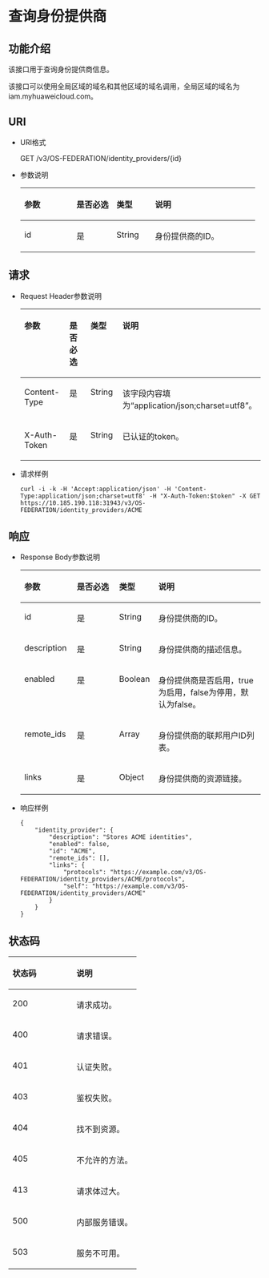 # 查询身份提供商<a name="zh-cn_topic_0057845639"></a>

## 功能介绍<a name="section1157015294151"></a>

该接口用于查询身份提供商信息。

该接口可以使用全局区域的域名和其他区域的域名调用，全局区域的域名为iam.myhuaweicloud.com。

## URI<a name="section4603296894151"></a>

-   URI格式

    GET /v3/OS-FEDERATION/identity\_providers/\{id\}


-   参数说明

    <a name="table1251903794151"></a>
    <table><thead align="left"><tr id="row1594222394151"><th class="cellrowborder" valign="top" width="22.21%" id="mcps1.1.5.1.1"><p id="p1625166694151"><a name="p1625166694151"></a><a name="p1625166694151"></a>参数</p>
    </th>
    <th class="cellrowborder" valign="top" width="17.04%" id="mcps1.1.5.1.2"><p id="p4131654194151"><a name="p4131654194151"></a><a name="p4131654194151"></a>是否必选</p>
    </th>
    <th class="cellrowborder" valign="top" width="16.37%" id="mcps1.1.5.1.3"><p id="p5830552994151"><a name="p5830552994151"></a><a name="p5830552994151"></a>类型</p>
    </th>
    <th class="cellrowborder" valign="top" width="44.379999999999995%" id="mcps1.1.5.1.4"><p id="p2512740594151"><a name="p2512740594151"></a><a name="p2512740594151"></a>说明</p>
    </th>
    </tr>
    </thead>
    <tbody><tr id="row2205395494151"><td class="cellrowborder" valign="top" width="22.21%" headers="mcps1.1.5.1.1 "><p id="p4153987294151"><a name="p4153987294151"></a><a name="p4153987294151"></a>id</p>
    </td>
    <td class="cellrowborder" valign="top" width="17.04%" headers="mcps1.1.5.1.2 "><p id="p928644694151"><a name="p928644694151"></a><a name="p928644694151"></a>是</p>
    </td>
    <td class="cellrowborder" valign="top" width="16.37%" headers="mcps1.1.5.1.3 "><p id="p1400462894151"><a name="p1400462894151"></a><a name="p1400462894151"></a>String</p>
    </td>
    <td class="cellrowborder" valign="top" width="44.379999999999995%" headers="mcps1.1.5.1.4 "><p id="p6063308394151"><a name="p6063308394151"></a><a name="p6063308394151"></a>身份提供商的ID。</p>
    </td>
    </tr>
    </tbody>
    </table>


## 请求<a name="section1233268294151"></a>

-   Request Header参数说明

    <a name="table4855072394151"></a>
    <table><thead align="left"><tr id="row279645794151"><th class="cellrowborder" valign="top" width="21.98219821982198%" id="mcps1.1.5.1.1"><p id="p2518650394151"><a name="p2518650394151"></a><a name="p2518650394151"></a>参数</p>
    </th>
    <th class="cellrowborder" valign="top" width="17.45174517451745%" id="mcps1.1.5.1.2"><p id="p2684087394151"><a name="p2684087394151"></a><a name="p2684087394151"></a>是否必选</p>
    </th>
    <th class="cellrowborder" valign="top" width="16.13161316131613%" id="mcps1.1.5.1.3"><p id="p2662712894151"><a name="p2662712894151"></a><a name="p2662712894151"></a>类型</p>
    </th>
    <th class="cellrowborder" valign="top" width="44.43444344434443%" id="mcps1.1.5.1.4"><p id="p931375594151"><a name="p931375594151"></a><a name="p931375594151"></a>说明</p>
    </th>
    </tr>
    </thead>
    <tbody><tr id="row1621669994151"><td class="cellrowborder" valign="top" width="21.98219821982198%" headers="mcps1.1.5.1.1 "><p id="p3848422394151"><a name="p3848422394151"></a><a name="p3848422394151"></a>Content-Type</p>
    </td>
    <td class="cellrowborder" valign="top" width="17.45174517451745%" headers="mcps1.1.5.1.2 "><p id="p3021435294151"><a name="p3021435294151"></a><a name="p3021435294151"></a>是</p>
    </td>
    <td class="cellrowborder" valign="top" width="16.13161316131613%" headers="mcps1.1.5.1.3 "><p id="p3144341394151"><a name="p3144341394151"></a><a name="p3144341394151"></a>String</p>
    </td>
    <td class="cellrowborder" valign="top" width="44.43444344434443%" headers="mcps1.1.5.1.4 "><p id="p6388850294151"><a name="p6388850294151"></a><a name="p6388850294151"></a>该字段内容填为<span class="parmvalue" id="parmvalue1823317483242"><a name="parmvalue1823317483242"></a><a name="parmvalue1823317483242"></a>“application/json;charset=utf8”</span>。</p>
    </td>
    </tr>
    <tr id="row3812561394151"><td class="cellrowborder" valign="top" width="21.98219821982198%" headers="mcps1.1.5.1.1 "><p id="p116698194151"><a name="p116698194151"></a><a name="p116698194151"></a>X-Auth-Token</p>
    </td>
    <td class="cellrowborder" valign="top" width="17.45174517451745%" headers="mcps1.1.5.1.2 "><p id="p2741662194151"><a name="p2741662194151"></a><a name="p2741662194151"></a>是</p>
    </td>
    <td class="cellrowborder" valign="top" width="16.13161316131613%" headers="mcps1.1.5.1.3 "><p id="p615380594151"><a name="p615380594151"></a><a name="p615380594151"></a>String</p>
    </td>
    <td class="cellrowborder" valign="top" width="44.43444344434443%" headers="mcps1.1.5.1.4 "><p id="p34509161102440"><a name="p34509161102440"></a><a name="p34509161102440"></a>已认证的token。</p>
    </td>
    </tr>
    </tbody>
    </table>

-   请求样例

    ```
    curl -i -k -H 'Accept:application/json' -H 'Content-Type:application/json;charset=utf8' -H "X-Auth-Token:$token" -X GET https://10.185.190.118:31943/v3/OS-FEDERATION/identity_providers/ACME
    ```


## 响应<a name="section4269135194151"></a>

-   Response Body参数说明

    <a name="table5267050094151"></a>
    <table><thead align="left"><tr id="row6309797094151"><th class="cellrowborder" valign="top" width="21.867813218678133%" id="mcps1.1.5.1.1"><p id="p1066191394151"><a name="p1066191394151"></a><a name="p1066191394151"></a>参数</p>
    </th>
    <th class="cellrowborder" valign="top" width="17.608239176082392%" id="mcps1.1.5.1.2"><p id="p5830864594151"><a name="p5830864594151"></a><a name="p5830864594151"></a>是否必选</p>
    </th>
    <th class="cellrowborder" valign="top" width="16.328367163283673%" id="mcps1.1.5.1.3"><p id="p2537983894151"><a name="p2537983894151"></a><a name="p2537983894151"></a>类型</p>
    </th>
    <th class="cellrowborder" valign="top" width="44.195580441955805%" id="mcps1.1.5.1.4"><p id="p4250100394151"><a name="p4250100394151"></a><a name="p4250100394151"></a>说明</p>
    </th>
    </tr>
    </thead>
    <tbody><tr id="row2002923794151"><td class="cellrowborder" valign="top" width="21.867813218678133%" headers="mcps1.1.5.1.1 "><p id="p1175549194151"><a name="p1175549194151"></a><a name="p1175549194151"></a>id</p>
    </td>
    <td class="cellrowborder" valign="top" width="17.608239176082392%" headers="mcps1.1.5.1.2 "><p id="p1267071894151"><a name="p1267071894151"></a><a name="p1267071894151"></a>是</p>
    </td>
    <td class="cellrowborder" valign="top" width="16.328367163283673%" headers="mcps1.1.5.1.3 "><p id="p1969521394151"><a name="p1969521394151"></a><a name="p1969521394151"></a>String</p>
    </td>
    <td class="cellrowborder" valign="top" width="44.195580441955805%" headers="mcps1.1.5.1.4 "><p id="p5180840994151"><a name="p5180840994151"></a><a name="p5180840994151"></a>身份提供商的ID。</p>
    </td>
    </tr>
    <tr id="row6362249794151"><td class="cellrowborder" valign="top" width="21.867813218678133%" headers="mcps1.1.5.1.1 "><p id="p5314859494151"><a name="p5314859494151"></a><a name="p5314859494151"></a>description</p>
    </td>
    <td class="cellrowborder" valign="top" width="17.608239176082392%" headers="mcps1.1.5.1.2 "><p id="p1006885294151"><a name="p1006885294151"></a><a name="p1006885294151"></a>是</p>
    </td>
    <td class="cellrowborder" valign="top" width="16.328367163283673%" headers="mcps1.1.5.1.3 "><p id="p1027067094151"><a name="p1027067094151"></a><a name="p1027067094151"></a>String</p>
    </td>
    <td class="cellrowborder" valign="top" width="44.195580441955805%" headers="mcps1.1.5.1.4 "><p id="p2661796194151"><a name="p2661796194151"></a><a name="p2661796194151"></a>身份提供商的描述信息。</p>
    </td>
    </tr>
    <tr id="row3823506294151"><td class="cellrowborder" valign="top" width="21.867813218678133%" headers="mcps1.1.5.1.1 "><p id="p1003234194151"><a name="p1003234194151"></a><a name="p1003234194151"></a>enabled</p>
    </td>
    <td class="cellrowborder" valign="top" width="17.608239176082392%" headers="mcps1.1.5.1.2 "><p id="p731328894151"><a name="p731328894151"></a><a name="p731328894151"></a>是</p>
    </td>
    <td class="cellrowborder" valign="top" width="16.328367163283673%" headers="mcps1.1.5.1.3 "><p id="p17875329172823"><a name="p17875329172823"></a><a name="p17875329172823"></a>Boolean</p>
    </td>
    <td class="cellrowborder" valign="top" width="44.195580441955805%" headers="mcps1.1.5.1.4 "><p id="p38615584172823"><a name="p38615584172823"></a><a name="p38615584172823"></a>身份提供商是否启用，true为启用，false为停用，默认为false。</p>
    </td>
    </tr>
    <tr id="row222582054614"><td class="cellrowborder" valign="top" width="21.867813218678133%" headers="mcps1.1.5.1.1 "><p id="p586154154615"><a name="p586154154615"></a><a name="p586154154615"></a>remote_ids</p>
    </td>
    <td class="cellrowborder" valign="top" width="17.608239176082392%" headers="mcps1.1.5.1.2 "><p id="p686224164611"><a name="p686224164611"></a><a name="p686224164611"></a>是</p>
    </td>
    <td class="cellrowborder" valign="top" width="16.328367163283673%" headers="mcps1.1.5.1.3 "><p id="p58621341134616"><a name="p58621341134616"></a><a name="p58621341134616"></a>Array</p>
    </td>
    <td class="cellrowborder" valign="top" width="44.195580441955805%" headers="mcps1.1.5.1.4 "><p id="p7862114124617"><a name="p7862114124617"></a><a name="p7862114124617"></a>身份提供商的联邦用户ID列表。</p>
    </td>
    </tr>
    <tr id="row6394731194151"><td class="cellrowborder" valign="top" width="21.867813218678133%" headers="mcps1.1.5.1.1 "><p id="p1234971794151"><a name="p1234971794151"></a><a name="p1234971794151"></a>links</p>
    </td>
    <td class="cellrowborder" valign="top" width="17.608239176082392%" headers="mcps1.1.5.1.2 "><p id="p6080302794151"><a name="p6080302794151"></a><a name="p6080302794151"></a>是</p>
    </td>
    <td class="cellrowborder" valign="top" width="16.328367163283673%" headers="mcps1.1.5.1.3 "><p id="p2609819494151"><a name="p2609819494151"></a><a name="p2609819494151"></a>Object</p>
    </td>
    <td class="cellrowborder" valign="top" width="44.195580441955805%" headers="mcps1.1.5.1.4 "><p id="p3357900294151"><a name="p3357900294151"></a><a name="p3357900294151"></a>身份提供商的资源链接。</p>
    </td>
    </tr>
    </tbody>
    </table>

-   响应样例

    ```
    {
        "identity_provider": {
            "description": "Stores ACME identities",
            "enabled": false,
            "id": "ACME",
            "remote_ids": [],
            "links": {
                "protocols": "https://example.com/v3/OS-FEDERATION/identity_providers/ACME/protocols",
                "self": "https://example.com/v3/OS-FEDERATION/identity_providers/ACME"
            }
        }
    }
    ```


## 状态码<a name="section5928057394151"></a>

<a name="table3699709194151"></a>
<table><thead align="left"><tr id="row4643214094151"><th class="cellrowborder" valign="top" width="50%" id="mcps1.1.3.1.1"><p id="p290701894151"><a name="p290701894151"></a><a name="p290701894151"></a>状态码</p>
</th>
<th class="cellrowborder" valign="top" width="50%" id="mcps1.1.3.1.2"><p id="p3414188094151"><a name="p3414188094151"></a><a name="p3414188094151"></a>说明</p>
</th>
</tr>
</thead>
<tbody><tr id="row1402886294151"><td class="cellrowborder" valign="top" width="50%" headers="mcps1.1.3.1.1 "><p id="p6259603794151"><a name="p6259603794151"></a><a name="p6259603794151"></a>200</p>
</td>
<td class="cellrowborder" valign="top" width="50%" headers="mcps1.1.3.1.2 "><p id="p3711422894151"><a name="p3711422894151"></a><a name="p3711422894151"></a>请求成功。</p>
</td>
</tr>
<tr id="row6559260394151"><td class="cellrowborder" valign="top" width="50%" headers="mcps1.1.3.1.1 "><p id="p1140060294151"><a name="p1140060294151"></a><a name="p1140060294151"></a>400</p>
</td>
<td class="cellrowborder" valign="top" width="50%" headers="mcps1.1.3.1.2 "><p id="p5103355894151"><a name="p5103355894151"></a><a name="p5103355894151"></a>请求错误。</p>
</td>
</tr>
<tr id="row5664883894151"><td class="cellrowborder" valign="top" width="50%" headers="mcps1.1.3.1.1 "><p id="p2515312794151"><a name="p2515312794151"></a><a name="p2515312794151"></a>401</p>
</td>
<td class="cellrowborder" valign="top" width="50%" headers="mcps1.1.3.1.2 "><p id="p2413740194151"><a name="p2413740194151"></a><a name="p2413740194151"></a>认证失败。</p>
</td>
</tr>
<tr id="row1591001994151"><td class="cellrowborder" valign="top" width="50%" headers="mcps1.1.3.1.1 "><p id="p1364320194151"><a name="p1364320194151"></a><a name="p1364320194151"></a>403</p>
</td>
<td class="cellrowborder" valign="top" width="50%" headers="mcps1.1.3.1.2 "><p id="p3135750794151"><a name="p3135750794151"></a><a name="p3135750794151"></a>鉴权失败。</p>
</td>
</tr>
<tr id="row1378211494151"><td class="cellrowborder" valign="top" width="50%" headers="mcps1.1.3.1.1 "><p id="p4260941394151"><a name="p4260941394151"></a><a name="p4260941394151"></a>404</p>
</td>
<td class="cellrowborder" valign="top" width="50%" headers="mcps1.1.3.1.2 "><p id="p2881046694151"><a name="p2881046694151"></a><a name="p2881046694151"></a>找不到资源。</p>
</td>
</tr>
<tr id="row5796760594151"><td class="cellrowborder" valign="top" width="50%" headers="mcps1.1.3.1.1 "><p id="p6486440994151"><a name="p6486440994151"></a><a name="p6486440994151"></a>405</p>
</td>
<td class="cellrowborder" valign="top" width="50%" headers="mcps1.1.3.1.2 "><p id="p1952577094151"><a name="p1952577094151"></a><a name="p1952577094151"></a>不允许的方法。</p>
</td>
</tr>
<tr id="row4151420294151"><td class="cellrowborder" valign="top" width="50%" headers="mcps1.1.3.1.1 "><p id="p720720894151"><a name="p720720894151"></a><a name="p720720894151"></a>413</p>
</td>
<td class="cellrowborder" valign="top" width="50%" headers="mcps1.1.3.1.2 "><p id="p4691301594151"><a name="p4691301594151"></a><a name="p4691301594151"></a>请求体过大。</p>
</td>
</tr>
<tr id="row1956395994151"><td class="cellrowborder" valign="top" width="50%" headers="mcps1.1.3.1.1 "><p id="p4117680994151"><a name="p4117680994151"></a><a name="p4117680994151"></a>500</p>
</td>
<td class="cellrowborder" valign="top" width="50%" headers="mcps1.1.3.1.2 "><p id="p4698724894151"><a name="p4698724894151"></a><a name="p4698724894151"></a>内部服务错误。</p>
</td>
</tr>
<tr id="row2023205594151"><td class="cellrowborder" valign="top" width="50%" headers="mcps1.1.3.1.1 "><p id="p2818376894151"><a name="p2818376894151"></a><a name="p2818376894151"></a>503</p>
</td>
<td class="cellrowborder" valign="top" width="50%" headers="mcps1.1.3.1.2 "><p id="p118387394151"><a name="p118387394151"></a><a name="p118387394151"></a>服务不可用。</p>
</td>
</tr>
</tbody>
</table>

